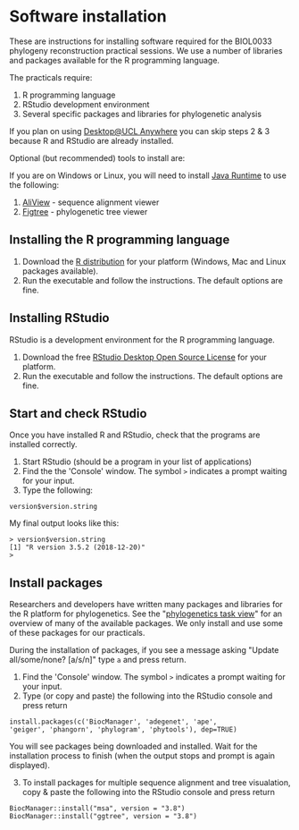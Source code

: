 # Software installation

These are instructions for installing software required for the BIOL0033 phylogeny reconstruction practical sessions. We use a number of libraries and packages available for the R programming language.

The practicals require:

1. R programming language
2. RStudio development environment
3. Several specific packages and libraries for phylogenetic analysis

If you plan on using [Desktop@UCL Anywhere](https://www.ucl.ac.uk/isd/services/computers/remote-access/desktopucl-anywhere) you can skip steps 2 & 3 because R and RStudio are already installed.

Optional (but recommended) tools to install are:

If you are on Windows or Linux, you will need to install [Java Runtime](https://www.java.com/en/download/) to use the following:

1. [AliView](https://ormbunkar.se/aliview/) - sequence alignment viewer
2. [Figtree](http://tree.bio.ed.ac.uk/software/figtree/) - phylogenetic tree viewer

## Installing the R programming language

1. Download the [R distribution](https://cran.ma.imperial.ac.uk/) for your platform (Windows, Mac and Linux packages available).
2. Run the executable and follow the instructions. The default options are fine.

## Installing RStudio

RStudio is a development environment for the R programming language.

1. Download the free [RStudio Desktop Open Source License](https://www.rstudio.com/products/rstudio/download/) for your platform.
2. Run the executable and follow the instructions. The default options are fine.

## Start and check RStudio

Once you have installed R and RStudio, check that the programs are installed correctly.

1. Start RStudio (should be a program in your list of applications)
2. Find the the 'Console' window. The symbol `>` indicates a prompt waiting for your input.
3. Type the following:

```
version$version.string
```

My final output looks like this:

```
> version$version.string
[1] "R version 3.5.2 (2018-12-20)"
>
```

## Install packages

Researchers and developers have written many packages and libraries for the R platform for phylogenetics. See the "[phylogenetics task view](https://cran.r-project.org/web/views/Phylogenetics.html)" for an overview of many of the available packages. We only install and use some of these packages for our practicals.

During the installation of packages, if you see a message asking "Update all/some/none? [a/s/n]" type `a` and press return.

1. Find the 'Console' window. The symbol `>` indicates a prompt waiting for your input.
2. Type (or copy and paste) the following into the RStudio console and press return

```
install.packages(c('BiocManager', 'adegenet', 'ape', 
'geiger', 'phangorn', 'phylogram', 'phytools'), dep=TRUE)
```

You will see packages being downloaded and installed. Wait for the installation process to finish (when the output stops and prompt is again displayed).

3. To install packages for multiple sequence alignment and tree visualation, copy & paste the following into the RStudio console and press return

```
BiocManager::install("msa", version = "3.8")
BiocManager::install("ggtree", version = "3.8")
```



